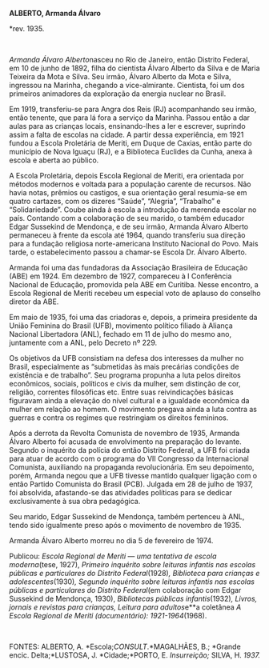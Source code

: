 **ALBERTO, Armanda Álvaro**

\*rev. 1935.

 

*Armanda Álvaro Alberto*nasceu no Rio de Janeiro, então Distrito
Federal, em 10 de junho de 1892, filha do cientista Álvaro Alberto da
Silva e de Maria Teixeira da Mota e Silva. Seu irmão, Álvaro Alberto da
Mota e Silva, ingressou na Marinha, chegando a vice-almirante.
Cientista, foi um dos primeiros animadores da exploração da energia
nuclear no Brasil.

Em 1919, transferiu-se para Angra dos Reis (RJ) acompanhando seu irmão,
então tenente, que para lá fora a serviço da Marinha. Passou então a dar
aulas para as crianças locais, ensinando-lhes a ler e escrever, suprindo
assim a falta de escolas na cidade. A partir dessa experiência, em 1921
fundou a Escola Proletária de Meriti, em Duque de Caxias, então parte do
município de Nova Iguaçu (RJ), e a Biblioteca Euclides da Cunha, anexa à
escola e aberta ao público.

A Escola Proletária, depois Escola Regional de Meriti, era orientada por
métodos modernos e voltada para a população carente de recursos. Não
havia notas, prêmios ou castigos, e sua orientação geral resumia-se em
quatro cartazes, com os dizeres “Saúde”, “Alegria”, “Trabalho” e
“Solidariedade”. Coube ainda à escola a introdução da merenda escolar no
país. Contando com a colaboração de seu marido, o também educador Edgar
Sussekind de Mendonça, e de seu irmão, Armanda Álvaro Alberto permaneceu
à frente da escola até 1964, quando transferiu sua direção para a
fundação religiosa norte-americana Instituto Nacional do Povo. Mais
tarde, o estabelecimento passou a chamar-se Escola Dr. Álvaro Alberto.

Armanda foi uma das fundadoras da Associação Brasileira de Educação
(ABE) em 1924. Em dezembro de 1927, compareceu à I Conferência Nacional
de Educação, promovida pela ABE em Curitiba. Nesse encontro, a Escola
Regional de Meriti recebeu um especial voto de aplauso do conselho
diretor da ABE.

Em maio de 1935, foi uma das criadoras e, depois, a primeira presidente
da União Feminina do Brasil (UFB), movimento político filiado à Aliança
Nacional Libertadora (ANL), fechado em 11 de julho do mesmo ano,
juntamente com a ANL, pelo Decreto nº 229.

Os objetivos da UFB consistiam na defesa dos interesses da mulher no
Brasil, especialmente as “submetidas às mais precárias condições de
existência e de trabalho”. Seu programa propunha a luta pelos direitos
econômicos, sociais, políticos e civis da mulher, sem distinção de cor,
religião, correntes filosóficas etc. Entre suas reivindicações básicas
figuravam ainda a elevação do nível cultural e a igualdade econômica da
mulher em relação ao homem. O movimento pregava ainda a luta contra as
guerras e contra os regimes que restringiam os direitos femininos.

Após a derrota da Revolta Comunista de novembro de 1935, Armanda Álvaro
Alberto foi acusada de envolvimento na preparação do levante. Segundo o
inquérito da polícia do então Distrito Federal, a UFB foi criada para
atuar de acordo com o programa do VII Congresso da Internacional
Comunista, auxiliando na propaganda revolucionária. Em seu depoimento,
porém, Armanda negou que a UFB tivesse mantido qualquer ligação com o
então Partido Comunista do Brasil (PCB). Julgada em 28 de julho de 1937,
foi absolvida, afastando-se das atividades políticas para se dedicar
exclusivamente à sua obra pedagógica.

Seu marido, Edgar Sussekind de Mendonça, também pertenceu à ANL, tendo
sido igualmente preso após o movimento de novembro de 1935.

Armanda Álvaro Alberto morreu no dia 5 de fevereiro de 1974.

Publicou: *Escola Regional de Meriti — uma* *tentativa de escola
moderna*(tese, 1927), *Primeiro inquérito sobre leituras infantis nas
escolas públicas e particulares do Distrito Federal*(1928)*, Biblioteca
para crianças e adolescentes*(1930)*, Segundo inquérito sobre leituras
infantis nas escolas públicas e particulares* *do Distrito Federal*(em
colaboração com Edgar Sussekind de Mendonça, 1930), *Bibliotecas*
*públicas infantis*(1932)*, Livros, jornais e revistas para crianças,
Leitura para adultos*e**a coletânea *A Escola Regional de Meriti
(documentário): 1921-1964*(1968).

 

FONTES: ALBERTO, A. *Escola;*CONSULT*.*MAGALHÃES, B.; *Grande encic.
Delta;*LUSTOSA, J. *Cidade;*PORTO, E. *Insurreição;* SILVA, H. *1937.*

 
